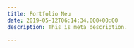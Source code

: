 ```yaml
---
title: Portfolio Neu
date: 2019-05-12T06:14:34.000+00:00
description: This is meta description.

---
```


